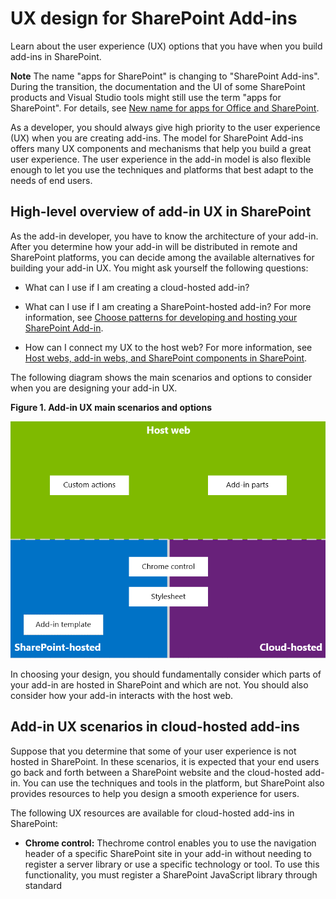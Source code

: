 
# UX design for SharePoint Add-ins
Learn about the user experience (UX) options that you have when you build add-ins in SharePoint.
 

 **Note**  The name "apps for SharePoint" is changing to "SharePoint Add-ins". During the transition, the documentation and the UI of some SharePoint products and Visual Studio tools might still use the term "apps for SharePoint". For details, see  [New name for apps for Office and SharePoint](new-name-for-apps-for-sharepoint#bk_newname).
 

As a developer, you should always give high priority to the user experience (UX) when you are creating add-ins. The model for SharePoint Add-ins offers many UX components and mechanisms that help you build a great user experience. The user experience in the add-in model is also flexible enough to let you use the techniques and platforms that best adapt to the needs of end users.
 

## High-level overview of add-in UX in SharePoint
<a name="SP15_UXdesignapps_overview"> </a>

As the add-in developer, you have to know the architecture of your add-in. After you determine how your add-in will be distributed in remote and SharePoint platforms, you can decide among the available alternatives for building your add-in UX. You might ask yourself the following questions:
 

 

- What can I use if I am creating a cloud-hosted add-in?
    
 
- What can I use if I am creating a SharePoint-hosted add-in? For more information, see  [Choose patterns for developing and hosting your SharePoint Add-in](choose-patterns-for-developing-and-hosting-your-sharepoint-add-in).
    
 
- How can I connect my UX to the host web? For more information, see  [Host webs, add-in webs, and SharePoint components in SharePoint](host-webs-add-in-webs-and-sharepoint-components-in-sharepoint-2013).
    
 
The following diagram shows the main scenarios and options to consider when you are designing your add-in UX.
 

 

**Figure 1. Add-in UX main scenarios and options**

 

 
![App UX main scenarios](../../images/AppUX_landscape.png)
 
In choosing your design, you should fundamentally consider which parts of your add-in are hosted in SharePoint and which are not. You should also consider how your add-in interacts with the host web.
 

 

## Add-in UX scenarios in cloud-hosted add-ins
<a name="SP15_UXdesignapps_devhosted"> </a>

Suppose that you determine that some of your user experience is not hosted in SharePoint. In these scenarios, it is expected that your end users go back and forth between a SharePoint website and the cloud-hosted add-in. You can use the techniques and tools in the platform, but SharePoint also provides resources to help you design a smooth experience for users.
 

 
The following UX resources are available for cloud-hosted add-ins in SharePoint:
 

 

-  **Chrome control:** Thechrome control enables you to use the navigation header of a specific SharePoint site in your add-in without needing to register a server library or use a specific technology or tool. To use this functionality, you must register a SharePoint JavaScript library through standard <script> tags. You can provide a placeholder by using an HTML **div** element and further customize the control by using the available options. The control inherits its appearance from the specified SharePoint website. For more information, see [Use the client chrome control in SharePoint Add-ins](use-the-client-chrome-control-in-sharepoint-add-ins).
    
    **Watch the video: SharePoint chrome control**

 

 
![Videos](../../images/mod_icon_video.png)
 

 

 
-  **Stylesheet:** You can reference a SharePoint website's style sheet in your SharePoint Add-in and use it to style your webpages using the available classes. In addition, if the end users change the SharePoint website's theme, your add-in can adopt the new set of styles without modifying the reference in your add-in. For more information, see [Use a SharePoint website's style sheet in SharePoint Add-ins](use-a-sharepoint-website-s-style-sheet-in-sharepoint-add-ins).
    
 
Figure 2 shows the resources in the model for SharePoint Add-ins for cloud-hosted add-ins.
 

 

**Figure 2. Add-in UX resources for cloud-hosted add-ins**

 

 
![App UX resources for developer-hosted apps](../../images/AppUX_devhosted.png)
 

 

 

## Add-in UX scenarios in SharePoint-hosted add-ins
<a name="SP15_UXdesignapps_SPhosted"> </a>

If your add-in is hosted in SharePoint, the user experience is less likely to change very much when users move back and forth between the host web and the add-in web. When the add-in is deployed, the add-in web takes the style sheet and theme from the host web. You can still use the chrome control and style sheet in a SharePoint-hosted add-in, but the most significant difference with cloud-hosted scenarios is the availability of the add-in template.
 

 
The following UX resource is available for SharePoint-hosted add-ins:
 

 

-  **Add-in template:** The add-in template includes the **app.master** masterpage. It is the default option when you create an add-in web.
    
 
SharePoint-hosted add-ins also benefit themselves from existing resources and technologies in SharePoint such as the Ribbon, web part infrastructure and client-side rendering.
 

 

## Scenarios for connecting the add-in UX to the host web
<a name="SP15_UXdesignapps_connectingappUX"> </a>

Some of the use cases for your add-in can be triggered from within the host web. SharePoint provides ways to open your add-in from a document library or list in addition to ways to show some of your add-in UX within SharePoint-hosted pages.
 

 
The following UX resources are available to connect your add-in UX to the host web:
 

 

-  **Custom actions**: You can use custom actions to connect the host web UX with your add-in. There are two types of custom actions:Ribbon orECB. A custom action can send parameters such as the list or item on which it was invoked to a remote page. For more information, see  [Create custom actions to deploy with SharePoint Add-ins](create-custom-actions-to-deploy-with-sharepoint-add-ins).
    
 
-  **Add-in parts:** You can include some of your add-in user experience in the host web by using add-in parts. The add-in part is available in the Web Part gallery in the host web when you deploy the add-in. Users can add the add-in part to a page by using the **Web Part Adder** control. For more information, see [Create add-in parts to install with your SharePoint Add-in](create-add-in-parts-to-install-with-your-sharepoint-add-in).
    
 
Figure 3 shows the resources in the model for SharePoint Add-ins to connect your add-in UX to the host web.
 

 

**Figure 3. Add-in UX resources for the host web**

 

 
![App UX resources for the host web](../../images/AppUX_hostweb.png)
 

 

 

## Additional resources
<a name="SP15_UXdesignapps_addresources"> </a>

To learn how to use the add-in UX options in SharePoint Add-ins, see the following resources:
 

 

-  [Design SharePoint Add-ins](design-sharepoint-add-ins)
    
 
-  [SharePoint Add-ins](sharepoint-add-ins)
    
 
-  [Three ways to think about design options for SharePoint Add-ins](three-ways-to-think-about-design-options-for-sharepoint-add-ins)
    
 
-  [Important aspects of the SharePoint Add-in architecture and development landscape](important-aspects-of-the-sharepoint-add-in-architecture-and-development-landscape)
    
 
-  [Host webs, add-in webs, and SharePoint components in SharePoint](host-webs-add-in-webs-and-sharepoint-components-in-sharepoint-2013)
    
 
-  [SharePoint Add-ins UX design guidelines](sharepoint-add-ins-ux-design-guidelines)
    
 
-  [Create UX components in SharePoint](create-ux-components-in-sharepoint-2013)
    
 
-  [Use a SharePoint website's style sheet in SharePoint Add-ins](use-a-sharepoint-website-s-style-sheet-in-sharepoint-add-ins)
    
 
-  [Use the client chrome control in SharePoint Add-ins](use-the-client-chrome-control-in-sharepoint-add-ins)
    
 
-  [Create add-in parts to install with your SharePoint Add-in](create-add-in-parts-to-install-with-your-sharepoint-add-in)
    
 
-  [Create custom actions to deploy with SharePoint Add-ins](create-custom-actions-to-deploy-with-sharepoint-add-ins)
    
 

